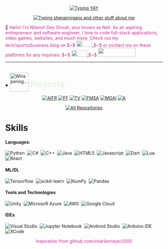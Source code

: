 <br>



<p align="center">
    <a href="https://github.com/ndg24"><img src="https://readme-typing-svg.demolab.com/?font=Fira+Code&pause=1000&color=ca2c92&center=true&size=50&vCenter=true&repeat=false&width=510&lines=Nilansh+Dey+Ghosh" alt="Typing YAY" /></a>
</p>
<p align="center">
    <a href="https://github.com/ndg24"><img src="https://readme-typing-svg.demolab.com?font=Fira+Code&pause=1000&color=ca2c92&center=true&vCenter=true&width=435&lines=full-stack+developer;accomplished+entrepreneur;civic-tech-advocate;master+of+bytes+and+beats;empowering+community+catalyst;tech+guru,+not+siri;him;sports+and+pixels,+not+pizza" alt="Typing shenannigans and other stuff about me" /></a>
</p>

<p style="color: #ca2c92" >
👋 Hello! I'm Nilansh Dey Ghosh, also known as Neil. As an aspiring entrepreneur and software engineer, I love to code full-stack applications, video games, websites, and much more. Check out my tech/sports/business blog on $~$ <a href="https://medium.com/@Nilansh"/> <img src="https://img.shields.io/badge/Medium-12100E?style=for-the-badge&logo=small&logoColor=white" width="50" height="20"/> </a> $~$ or contact me on these platforms for any inquiries: $~$ <a href="mailto:nilansh.d.ghosh@gmail.com"/> <img src="https://img.shields.io/badge/Gmail-D14836?style=for-the-badge&logo=gmail&logoColor=white&logo=small" width="50" height="20"/> </a> $~$ <a href="https://www.linkedin.com/in/nilansh-ghosh/"/> <img src="https://img.shields.io/badge/LinkedIn-0077B5?style=for-the-badge&logo=linkedin&logoColor=white" width="120" height="28"/> </a>
</p>

<hr>

<details open display="flex" align-items="center" color="#ca2c92">
    <summary >
        <img alt="Whispering..." src="https://media.giphy.com/media/cOR2fPCZgErzi6COcG/giphy.gif" width="60" height="60" style="display: inline-block; vertical-align:-1em">
        <h1 style="display: inline-block; color: #e5f4e3; border-bottom: none" >Projects</h1>
    </summary>
    <div align="center">
        <a href="https://github.com/ndg24/AI-Fencing-Recommender">
      <img src="https://denvercoder1-github-readme-stats.vercel.app/api/pin/?username=ndg24&repo=AI-Fencing-Recommender&theme=jolly" alt="AIFR"></a>
        <a href="https://github.com/ndg24/forward-front-website">
      <img src="https://denvercoder1-github-readme-stats.vercel.app/api/pin/?username=ndg24&repo=forward-front-website&theme=jolly" alt="FF"></a>
        <a href="https://github.com/ndg24/Therapy-Verse">
      <img src="https://denvercoder1-github-readme-stats.vercel.app/api/pin/?username=ndg24&repo=Therapy-Verse&theme=jolly" alt="TV"></a>
        <a href="https://github.com/ndg24/fetalMonitoringSystemsAndroid">
      <img src="https://denvercoder1-github-readme-stats.vercel.app/api/pin/?username=ndg24&repo=fetalMonitoringSystemsAndroid&theme=jolly" alt="FMSA"></a>
        <a href="https://github.com/ndg24/math-genius-ai">
      <img src="https://denvercoder1-github-readme-stats.vercel.app/api/pin/?username=ndg24&repo=math-genius-ai&theme=jolly" alt="MGAI"></a>
        <a href="https://github.com/ndg24/attentra">
      <img src="https://denvercoder1-github-readme-stats.vercel.app/api/pin/?username=ndg24&repo=attentra&theme=jolly" alt="A"></a>
    </div>
    <p align="center">
  <a href="https://github.com/ndg24?tab=repositories"><img alt="All Repositories" title="All Repositories" src="https://img.shields.io/badge/-More%20Repos-2962FF?style=for-the-badge&logo=koding&logoColor=pink"/></a>
</p>
</details>


# Skills

#### Languages:

![Python](https://img.shields.io/badge/Python-3776AB?style=for-the-badge&logo=python&logoColor=white)&nbsp;
![C#](https://img.shields.io/badge/C%23-239120?style=for-the-badge&logo=c-sharp&logoColor=white)&nbsp;
![C++](https://img.shields.io/badge/C%2B%2B-00599C?style=for-the-badge&logo=c%2B%2B&logoColor=white)&nbsp;
![Java](https://img.shields.io/badge/Java-ED8B00?style=for-the-badge&logo=openjdk&logoColor=white)&nbsp;
![HTML5](https://img.shields.io/badge/HTML5-E34F26?style=for-the-badge&logo=html5&logoColor=white)&nbsp;
![Javascript](https://img.shields.io/badge/JavaScript-F7DF1E?style=for-the-badge&logo=javascript&logoColor=black)&nbsp;
![Dart](https://img.shields.io/badge/Dart-0175C2?style=for-the-badge&logo=dart&logoColor=white)&nbsp;
![Lua](https://img.shields.io/badge/Lua-2C2D72?style=for-the-badge&logo=lua&logoColor=white)&nbsp;
![React](https://img.shields.io/badge/React-20232A?style=for-the-badge&logo=react&logoColor=61DAFB)&nbsp;


#### ML/DL

![Tensorflow](https://img.shields.io/badge/TensorFlow-FF6F00?style=for-the-badge&logo=tensorflow&logoColor=white)&nbsp;
![scikit-learn](https://img.shields.io/badge/scikit--learn-%23F7931E.svg?style=for-the-badge&logo=scikit-learn&logoColor=white)&nbsp;
![NumPy](https://img.shields.io/badge/numpy-%23013243.svg?style=for-the-badge&logo=numpy&logoColor=white)&nbsp;
![Pandas](https://img.shields.io/badge/pandas-%23150458.svg?style=for-the-badge&logo=pandas&logoColor=white)&nbsp;

#### Tools and Technologies

![Unity](https://img.shields.io/badge/Unity-100000?style=for-the-badge&logo=unity&logoColor=white)&nbsp;
![Microsoft Azure](https://img.shields.io/badge/Microsoft_Azure-0089D6?style=for-the-badge&logo=microsoft-azure&logoColor=white)&nbsp;
![AWS](https://img.shields.io/badge/Amazon_AWS-232F3E?style=flat&logo=amazon-aws&logoColor=white)&nbsp;
![Google Cloud](https://img.shields.io/badge/Google_Cloud-4285F4?style=flat&logo=google-cloud&logoColor=white)&nbsp;


#### IDEs

![Visual Studio](https://img.shields.io/badge/Visual_Studio-5C2D91?style=for-the-badge&logo=visual%20studio&logoColor=white)&nbsp;
![Jupyter Notebook](https://img.shields.io/badge/jupyter-%23FA0F00.svg?style=for-the-badge&logo=jupyter&logoColor=white)&nbsp;
![Android Studio](https://img.shields.io/badge/Android_Studio-3DDC84?style=for-the-badge&logo=android-studio&logoColor=white)&nbsp;
![Arduino IDE](https://img.shields.io/badge/Arduino_IDE-00979D?style=for-the-badge&logo=arduino&logoColor=white)&nbsp;
![XCode](https://img.shields.io/badge/Xcode-007ACC?style=for-the-badge&logo=Xcode&logoColor=white)&nbsp;


<p style="color: #ca2c92;" align="center"> Inspiration from github.com/charliemeyer2000</p>
